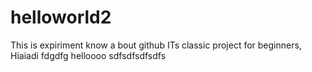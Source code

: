 # helloworld2
This is expiriment know a bout github
ITs classic project for beginners,
Hiaiadi
fdgdfg
helloooo
sdfsdfsdfsdfs
